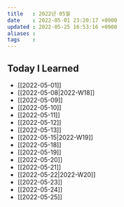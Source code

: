 ```yaml
---
title   : 2022년 05월 
date    : 2022-05-01 23:20:17 +0900
updated : 2022-05-25 16:53:16 +0900
aliases : 
tags    : 
---
```

## Today I Learned
- [[2022-05-01]]
- [[2022-05-08|2022-W18]]
- [[2022-05-09]]
- [[2022-05-10]]
- [[2022-05-11]]
- [[2022-05-12]]
- [[2022-05-13]]
- [[2022-05-15|2022-W19]]
- [[2022-05-18]]
- [[2022-05-19]]
- [[2022-05-20]]
- [[2022-05-21]]
- [[2022-05-22|2022-W20]]
- [[2022-05-23]]
- [[2022-05-24]]
- [[2022-05-25]]

